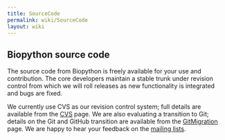 ```yaml
---
title: SourceCode
permalink: wiki/SourceCode
layout: wiki
---
```


Biopython source code
---------------------

The source code from Biopython is freely available for your use and
contribution. The core developers maintain a stable trunk under revision
control from which we will roll releases as new functionality is
integrated and bugs are fixed.

We currently use CVS as our revision control system; full details are
available from the [CVS](CVS "wikilink") page. We are also evaluating a
transition to Git; details on the Git and GitHub transition are
available from the [GitMigration](GitMigration "wikilink") page. We are
happy to hear your feedback on the [ mailing
lists](Mailing_lists "wikilink").
